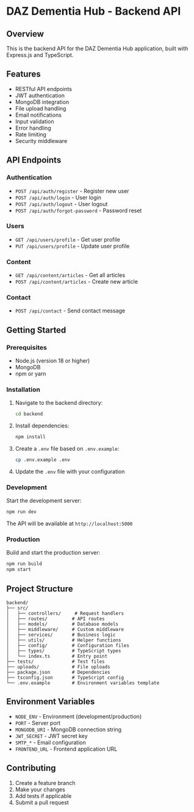 # DAZ Dementia Hub - Backend API

## Overview
This is the backend API for the DAZ Dementia Hub application, built with Express.js and TypeScript.

## Features
- RESTful API endpoints
- JWT authentication
- MongoDB integration
- File upload handling
- Email notifications
- Input validation
- Error handling
- Rate limiting
- Security middleware

## API Endpoints

### Authentication
- `POST /api/auth/register` - Register new user
- `POST /api/auth/login` - User login
- `POST /api/auth/logout` - User logout
- `POST /api/auth/forgot-password` - Password reset

### Users
- `GET /api/users/profile` - Get user profile
- `PUT /api/users/profile` - Update user profile

### Content
- `GET /api/content/articles` - Get all articles
- `POST /api/content/articles` - Create new article

### Contact
- `POST /api/contact` - Send contact message

## Getting Started

### Prerequisites
- Node.js (version 18 or higher)
- MongoDB
- npm or yarn

### Installation
1. Navigate to the backend directory:
   ```bash
   cd backend
   ```

2. Install dependencies:
   ```bash
   npm install
   ```

3. Create a `.env` file based on `.env.example`:
   ```bash
   cp .env.example .env
   ```

4. Update the `.env` file with your configuration

### Development
Start the development server:
```bash
npm run dev
```

The API will be available at `http://localhost:5000`

### Production
Build and start the production server:
```bash
npm run build
npm start
```

## Project Structure
```
backend/
├── src/
│   ├── controllers/     # Request handlers
│   ├── routes/         # API routes
│   ├── models/         # Database models
│   ├── middleware/     # Custom middleware
│   ├── services/       # Business logic
│   ├── utils/          # Helper functions
│   ├── config/         # Configuration files
│   ├── types/          # TypeScript types
│   └── index.ts        # Entry point
├── tests/              # Test files
├── uploads/            # File uploads
├── package.json        # Dependencies
├── tsconfig.json       # TypeScript config
└── .env.example        # Environment variables template
```

## Environment Variables
- `NODE_ENV` - Environment (development/production)
- `PORT` - Server port
- `MONGODB_URI` - MongoDB connection string
- `JWT_SECRET` - JWT secret key
- `SMTP_*` - Email configuration
- `FRONTEND_URL` - Frontend application URL

## Contributing
1. Create a feature branch
2. Make your changes
3. Add tests if applicable
4. Submit a pull request
